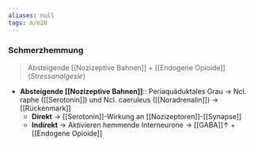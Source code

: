 ```yaml
---
aliases: null
tags: m/m20
---
```

### Schmerzhemmung
> Absteigende [[Nozizeptive Bahnen]] + [[Endogene Opioide]] (*Stressanalgesie*)
- **Absteigende [[Nozizeptive Bahnen]]**:: Periaquäduktales Grau → Ncl. raphe ([[Serotonin]]) und Ncl. caeruleus ([[Noradrenalin]]) → [[Rückenmark]]
	- **Direkt** → [[Serotonin]]-Wirkung an [[Nozizeptoren]]-[[Synapse]]
	- **Indirekt** → Aktivieren hemmende Interneurone → [[GABA]]↑ + [[Endogene Opioide]]